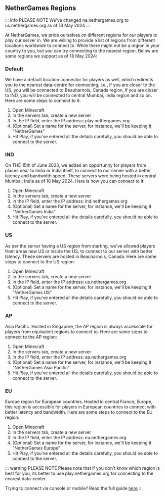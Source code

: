 ## NetherGames Regions

::: info PLEASE NOTE
We've changed na.nethergames.org to us.nethergames.org as of 18 May 2024
:::

At NetherGames, we pride ourselves on different regions for our players to play our server in. We are willing to provide a list of regions from different locations worldwide to connect to. While there might not be a region in your country to you, but you can try connecting to the nearest region. Below are some regions we support as of 18 May 2024:

### Default
We have a default location connector for players as well, which redirects you to the nearest data-centre for connecting, i.e., if you are closer to the US, you will be connected to Beauharnois, Canada region, if you are closer to IND, you will be connected to central Mumbai, India region and so on. Here are some steps to connect to it:

1. Open Minecraft
2. In the servers tab, create a new server
3. In the IP field, enter the IP address: play.nethergames.org
4. (Optional) Set a name for the server, for instance, we'll be keeping it "NetherGames"
5. Hit Play, if you've entered all the details carefully, you should be able to connect to the server.

### IND
On THE 15th of June 2023, we added an opportunity for players from places near to India or India itself, to connect to our server with a better latency and bandwidth speed. These servers were being hosted in central Mumbai, India as of 18 May 2024. Here is how you can connect to it:

1. Open Minecraft
2. In the servers tab, create a new server
3. In the IP field, enter the IP address: ind.nethergames.org
4. (Optional) Set a name for the server, for instance, we'll be keeping it "NetherGames India"
5. Hit Play, if you've entered all the details carefully, you should be able to connect to the server.

### US
As per the server having a US region from starting, we've allowed players from areas new US or inside the US, to connect to our server with better latency. These servers are hosted in Beauharnois, Canada. Here are some steps to connect to the US region:

1. Open Minecraft
2. In the servers tab, create a new server
3. In the IP field, enter the IP address: us.nethergames.org
4. (Optional) Set a name for the server, for instance, we'll be keeping it "NetherGames US"
5. Hit Play, if you've entered all the details carefully, you should be able to connect to the server.

### AP
Asia Pacific. Hosted in Singapore, the AP region is always accessible for players from equivalent regions to connect to. Here are some steps to connect to the AP region:

1. Open Minecraft
2. In the servers tab, create a new server
3. In the IP field, enter the IP address: ap.nethergames.org
4. (Optional) Set a name for the server, for instance, we'll be keeping it "NetherGames Asia Pacific"
5. Hit Play, if you've entered all the details carefully, you should be able to connect to the server.

### EU
Europe region for European countries. Hosted in central France, Europe, this region is accessible for players in European countries to connect with better latency and bandwidth. Here are some steps to connect to the EU region:

1. Open Minecraft
2. In the servers tab, create a new server
3. In the IP field, enter the IP address: eu.nethergames.org
4. (Optional) Set a name for the server, for instance, we'll be keeping it "NetherGames Europe"
5. Hit Play, if you've entered all the details carefully, you should be able to connect to the server.

::: warning PLEASE NOTE
Please note that if you don't know which region is best for you, its better to use play.nethergames.org for connecting to the nearest data-center. 

Trying to connect via console or mobile? Read the full guide [here](https://support.nethergames.org/connecting-on-mobile-and-console)
:::
